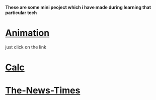 **These are some mini peoject which i have made during learning that particular tech**

# [Animation](https://utkarsh1504.github.io/MyImg/Animation/)
 just click on the link
 
# [Calc](https://utkarsh1504.github.io/MyImg/Calc/)

# [The-News-Times](https://utkarsh1504.github.io/MyImg/html-css-projects/)

